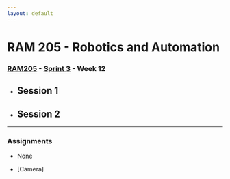 ```yaml
---
layout: default
---
```


# RAM 205 - Robotics and Automation

### [RAM205](../../) - [Sprint 3](../) - Week 12

- Session 1
    -
- Session 2
    -
    
---

### Assignments

- None

- [Camera]
